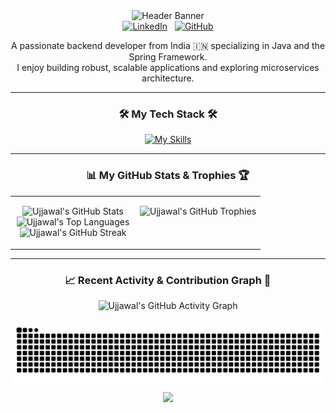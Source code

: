 <div align="center">
  <img src="https://capsule-render.vercel.app/api?type=rect&color=auto&height=250&section=header&text=Ujjawal%20Vishwakarma&fontSize=70&fontColor=ffffff&animation=fadeIn" alt="Header Banner"/>
</div>

<div align="center">
  <a href="https://www.linkedin.com/in/ujjawal-vishwakarma-aba5b6303/" target="_blank"><img src="https://skillicons.dev/icons?i=linkedin" alt="LinkedIn"/></a>
  &nbsp;
  <a href="https://github.com/ujjawalTHEBATMAN" target="_blank"><img src="https://skillicons.dev/icons?i=github" alt="GitHub"/></a>
</div>

<div align="center">
  <p>
    A passionate backend developer from India 🇮🇳 specializing in Java and the Spring Framework.
    <br/>
    I enjoy building robust, scalable applications and exploring microservices architecture.
  </p>
</div>

---

<h3 align="center">🛠️ My Tech Stack 🛠️</h3>
<p align="center">
  <a href="https://skillicons.dev">
    <img src="https://skillicons.dev/icons?i=java,spring,javascript,html,css,postgres,mysql,git,kafka,postman,jenkins,maven&perline=6" alt="My Skills"/>
  </a>
</p>

---

<h3 align="center">📊 My GitHub Stats & Trophies 🏆</h3>
<table align="center" width="95%">
  <tr align="center">
    <td width="50%" valign="top">
      <p align="center">
        <img src="https://github-readme-stats.vercel.app/api?username=ujjawalTHEBATMAN&theme=tokyonight&hide_border=false&include_all_commits=true&count_private=true" alt="Ujjawal's GitHub Stats" />
        <br/>
        <img src="https://github-readme-stats.vercel.app/api/top-langs/?username=ujjawalTHEBATMAN&theme=tokyonight&hide_border=false&include_all_commits=true&count_private=true&layout=compact" alt="Ujjawal's Top Languages" />
        <br/>
        <img src="https://streak-stats.demolab.com?user=ujjawalTHEBATMAN&theme=tokyonight&hide_border=false" alt="Ujjawal's GitHub Streak" />
      </p>
    </td>
    <td width="50%" valign="top">
      <p align="center">
        <img src="https://github-profile-trophy.vercel.app/?username=ujjawalTHEBATMAN&theme=tokyonight&no-frame=false&no-bg=false&margin-w=4" alt="Ujjawal's GitHub Trophies" />
      </p>
    </td>
  </tr>
</table>

---

<h3 align="center">📈 Recent Activity & Contribution Graph 🐍</h3>
<div align="center">
  <img src="https://github-readme-activity-graph.vercel.app/graph?username=ujjawalTHEBATMAN&theme=tokyo-night&hide_border=true" alt="Ujjawal's GitHub Activity Graph" />
  <br/><br/>
  <img src="https://raw.githubusercontent.com/ujjawalTHEBATMAN/ujjawalTHEBATMAN/output/github-contribution-grid-snake-dark.svg" alt="Snake Contribution Graph" />
</div>

<div align="center">
  <img src="https://capsule-render.vercel.app/api?type=rect&color=auto&height=100&section=footer"/>
</div>
